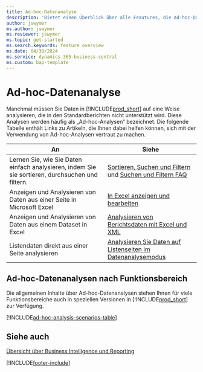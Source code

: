 ```yaml
---
title: Ad-hoc-Datenanalyse
description: 'Bietet einen Überblick über alle Feautures, die Ad-hoc-Datenanalysen in Business Central unterstützen.'
author: jswymer
ms.author: jswymer
ms.reviewer: jswymer
ms.topic: get-started
ms.search.keywords: feature overview
ms.date: 04/30/2024
ms.service: dynamics-365-business-central
ms.custom: bap-template
---
```

# <a name="ad-hoc-data-analysis"></a>Ad-hoc-Datenanalyse

Manchmal müssen Sie Daten in [!INCLUDE[prod_short](includes/prod_short.md)] auf eine Weise analysieren, die in den Standardberichten nicht unterstützt wird. Diese Analysen werden häufig als „Ad-hoc-Analysen“ bezeichnet. Die folgende Tabelle enthält Links zu Artikeln, die Ihnen dabei helfen können, sich mit der Verwendung von Ad-hoc-Analysen vertraut zu machen.

| An | Siehe |
| --- | --- |
| Lernen Sie, wie Sie Daten einfach analysieren, indem Sie sie sortieren, durchsuchen und filtern. | [Sortieren, Suchen und Filtern](ui-enter-criteria-filters.md) und [Suchen und Filtern FAQ](ui-search-filter-faq.yml) |
| Anzeigen und Analysieren von Daten aus einer Seite in Microsoft Excel | [In Excel anzeigen und bearbeiten](across-work-with-excel.md) |
| Anzeigen und Analysieren von Daten aus einem Dataset in Excel | [Analysieren von Berichtsdaten mit Excel und XML](report-analyze-excel.md) |
| Listendaten direkt aus einer Seite analysieren |[Analysieren Sie Daten auf Listenseiten im Datenanalysemodus](analysis-mode.md)|

## <a name="ad-hoc-data-analysis-by-functional-area"></a>Ad-hoc-Datenanalysen nach Funktionsbereich

Die allgemeinen Inhalte über Ad-hoc-Datenanalysen stehen Ihnen für viele Funktionsbereiche auch in speziellen Versionen in [!INCLUDE[prod_short](includes/prod_short.md)] zur Verfügung. 

[!INCLUDE[ad-hoc-analysis-scenarios-table](includes/ad-hoc-analysis-scenarios-table.md)]


## <a name="see-also"></a>Siehe auch

[Übersicht über Business Intelligence und Reporting](ui-work-report.md)

[!INCLUDE[footer-include](includes/footer-banner.md)]
